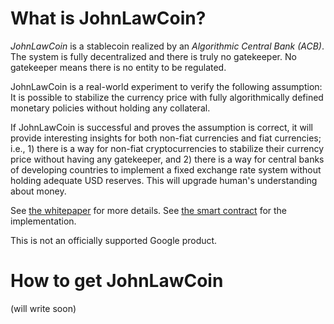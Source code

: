 # What is JohnLawCoin?

*JohnLawCoin* is a stablecoin realized by an *Algorithmic Central Bank (ACB)*. The system is fully decentralized and there is truly no gatekeeper. No gatekeeper means there is no entity to be regulated.

JohnLawCoin is a real-world experiment to verify the following assumption: It is possible to stabilize the currency price with fully algorithmically defined monetary policies without holding any collateral.

If JohnLawCoin is successful and proves the assumption is correct, it will provide interesting insights for both non-fiat currencies and fiat currencies; i.e., 1) there is a way for non-fiat cryptocurrencies to stabilize their currency price without having any gatekeeper, and 2) there is a way for central banks of developing countries to implement a fixed exchange rate system without holding adequate USD reserves. This will upgrade human's understanding about money.

See [the whitepaper](https://github.com/xharaken/john-law-coin/blob/main/docs/whitepaper.pdf) for more details. See [the smart contract](https://github.com/xharaken/john-law-coin/blob/main/contracts/JohnLawCoin.sol) for the implementation.

This is not an officially supported Google product.

# How to get JohnLawCoin

(will write soon)

